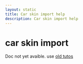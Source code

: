 ```yaml
---
layout: static
title: Car skin import help 
description: Car skin import help 
---
```


car skin import
==

Doc not yet avaible.
use [old tutos](http://forum.maniaplanet.com/viewtopic.php?f=321&t=4372)


